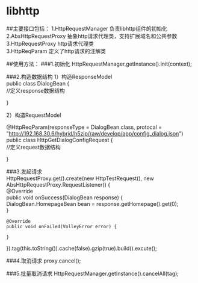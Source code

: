 # libhttp
##主要接口包括：
1.HttpRequestManager   负责libhttp组件的初始化  
2.AbsHttpRequestProxy  抽象http请求代理类，支持扩展域名和公共参数  
3.HttpRequestProxy     http请求代理类  
3.HttpReqParam         定义了http请求的注解类  

##使用方法：
###1.初始化
HttpRequestManager.getInstance().init(context);

###2.构造数据结构
1）构造ResponseModel  
public class DialogBean {  
   //定义response数据结构  
    
}  


2）构造RequestModel  

@HttpReqParam(responseType = DialogBean.class, protocal = "http://192.168.30.6/hybrid/h5zip/raw/develop/app/config_dialog.json")  
public class HttpGetDialogConfigRequest {  
  //定义request数据结构	  
	
}


###3.发起请求  
HttpRequestProxy.get().create(new HttpTestRequest(), new AbsHttpRequestProxy.RequestListener<DialogBean>() {  
    @Override   
    public void onSuccess(DialogBean response) {  
	DialogBean.HomepageBean bean = response.getHomepage().get(0);  
    }  

    @Override  
    public void onFailed(VolleyError error) {  
  		
    }  
}).tag(this.toString()).cache(false).gzip(true).build().excute();  


###4.取消请求
proxy.cancel();



###5.批量取消请求
HttpRequestManager.getInstance().cancelAll(tag);
